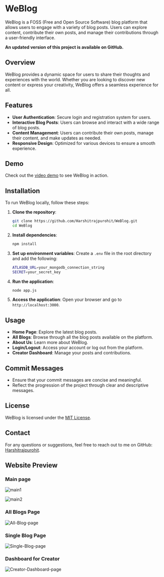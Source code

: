 # WeBlog

WeBlog is a FOSS (Free and Open Source Software) blog platform that allows users to engage with a variety of blog posts. Users can explore content, contribute their own posts, and manage their contributions through a user-friendly interface.

**An updated version of this project is available on GitHub.**

## Overview

WeBlog provides a dynamic space for users to share their thoughts and experiences with the world. Whether you are looking to discover new content or express your creativity, WeBlog offers a seamless experience for all.

## Features

- **User Authentication**: Secure login and registration system for users.
- **Interactive Blog Posts**: Users can browse and interact with a wide range of blog posts.
- **Content Management**: Users can contribute their own posts, manage their content, and make updates as needed.
- **Responsive Design**: Optimized for various devices to ensure a smooth experience.

## Demo

Check out the [video demo](https://www.youtube.com/watch?v=sbfCMEsk7go) to see WeBlog in action.

## Installation

To run WeBlog locally, follow these steps:

1. **Clone the repository**:
    ```sh
    git clone https://github.com/Harshitrajpurohit/WeBlog.git
    cd WeBlog
    ```

2. **Install dependencies**:
    ```sh
    npm install
    ```

3. **Set up environment variables**:
    Create a `.env` file in the root directory and add the following:
    ```sh
    ATLASDB_URL=your_mongodb_connection_string
    SECRET=your_secret_key
    ```

4. **Run the application**:
    ```sh
    node app.js
    ```

5. **Access the application**:
    Open your browser and go to `http://localhost:3000`.

## Usage

- **Home Page**: Explore the latest blog posts.
- **All Blogs**: Browse through all the blog posts available on the platform.
- **About Us**: Learn more about WeBlog.
- **Login/Logout**: Access your account or log out from the platform.
- **Creator Dashboard**: Manage your posts and contributions.

## Commit Messages

- Ensure that your commit messages are concise and meaningful.
- Reflect the progression of the project through clear and descriptive messages.

## License

WeBlog is licensed under the [MIT License](LICENSE).

## Contact

For any questions or suggestions, feel free to reach out to me on GitHub: [Harshitrajpurohit](https://github.com/Harshitrajpurohit).


## **Website Preview**


### **Main page**
![main1](https://github.com/user-attachments/assets/53a179d8-4f67-4501-9a5c-62a7b5380225)

![main2](https://github.com/user-attachments/assets/c8e8dd5e-c9c1-4c22-90ed-36a410bfdbd2)


### **All Blogs Page**
![All-Blog-page](https://github.com/user-attachments/assets/0698bf14-7f35-43eb-8e1f-4de834ed6284)

### **Single Blog Page**
![Single-Blog-page](https://github.com/user-attachments/assets/6e3fc7f1-6e61-4f37-9f70-3b4d93640ecd)

### **Dashboard for Creator**
![Creator-Dashboard-page](https://github.com/user-attachments/assets/1ceb2623-66b7-4cfa-bca8-0d9cd5fc2d66)


